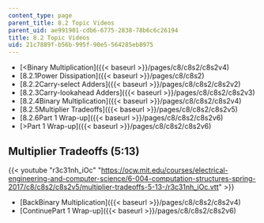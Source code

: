 ```yaml
---
content_type: page
parent_title: 8.2 Topic Videos
parent_uid: ae991901-cdb6-6775-2838-78b6c6c26194
title: 8.2 Topic Videos
uid: 21c7889f-b56b-995f-90e5-564285eb8975
---
```


*   [<Binary Multiplication]({{< baseurl >}}/pages/c8/c8s2/c8s2v4)
*   [8.2.1Power Dissipation]({{< baseurl >}}/pages/c8/c8s2)
*   [8.2.2Carry-select Adders]({{< baseurl >}}/pages/c8/c8s2/c8s2v2)
*   [8.2.3Carry-lookahead Adders]({{< baseurl >}}/pages/c8/c8s2/c8s2v3)
*   [8.2.4Binary Multiplication]({{< baseurl >}}/pages/c8/c8s2/c8s2v4)
*   [8.2.5Multiplier Tradeoffs]({{< baseurl >}}/pages/c8/c8s2/c8s2v5)
*   [8.2.6Part 1 Wrap-up]({{< baseurl >}}/pages/c8/c8s2/c8s2v6)
*   [\>Part 1 Wrap-up]({{< baseurl >}}/pages/c8/c8s2/c8s2v6)

Multiplier Tradeoffs (5:13)
---------------------------

{{< youtube "r3c31nh_iOc" "https://ocw.mit.edu/courses/electrical-engineering-and-computer-science/6-004-computation-structures-spring-2017/c8/c8s2/c8s2v5/multiplier-tradeoffs-5-13-/r3c31nh_iOc.vtt" >}}

*   [BackBinary Multiplication]({{< baseurl >}}/pages/c8/c8s2/c8s2v4)
*   [ContinuePart 1 Wrap-up]({{< baseurl >}}/pages/c8/c8s2/c8s2v6)
